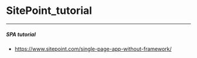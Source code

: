 # SitePoint_tutorial
---
##### SPA tutorial
* https://www.sitepoint.com/single-page-app-without-framework/
